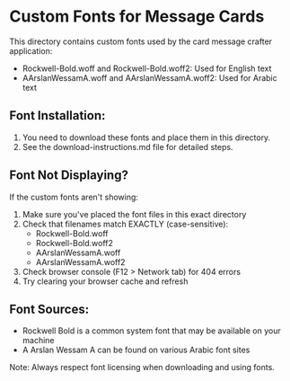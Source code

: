 
# Custom Fonts for Message Cards

This directory contains custom fonts used by the card message crafter application:

- Rockwell-Bold.woff and Rockwell-Bold.woff2: Used for English text
- AArslanWessamA.woff and AArslanWessamA.woff2: Used for Arabic text

## Font Installation:

1. You need to download these fonts and place them in this directory.
2. See the download-instructions.md file for detailed steps.

## Font Not Displaying?

If the custom fonts aren't showing:

1. Make sure you've placed the font files in this exact directory
2. Check that filenames match EXACTLY (case-sensitive):
   - Rockwell-Bold.woff
   - Rockwell-Bold.woff2
   - AArslanWessamA.woff
   - AArslanWessamA.woff2
3. Check browser console (F12 > Network tab) for 404 errors
4. Try clearing your browser cache and refresh

## Font Sources:

- Rockwell Bold is a common system font that may be available on your machine
- A Arslan Wessam A can be found on various Arabic font sites

Note: Always respect font licensing when downloading and using fonts.
